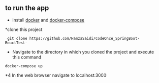 ## to run the app 





* install [docker](https://docs.docker.com/installation/) and [docker-compose](https://docs.docker.com/compose/install/)

*clone this project 
```
 git clone https://github.com/HamzaSaidi/CodeOnce_SpringBoot-ReactTest-
```
* Navigate to the directory in which you cloned the project and execute this command
```
docker-compose up
```

*4 In the web browser navigate to localhost:3000




